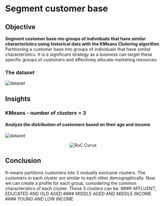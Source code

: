 # Segment customer base
## Objective
__Segment customer base nto groups of individuals that have similar characteristics using historical data with the KMeans Clutering algorithm__. Partitioning a customer base into groups of individuals that have similar characteristics. It is a significant strategy as a business can target these specific groups of customers and effectively allocate marketing resources.

### The dataset

<p align="left">
  <img src="https://imgur.com/jheUzPO.png" alt="dataset" />
</p>

## Insights
### KMeans - number of clusters  = 3
#### Analyze the distribution of customers based on their age and income
<p align="left">
  <img src="https://imgur.com/0viybuz.png" alt="dataset" />
</p>

<p align="center">
  <img src="https://imgur.com/il3r4d5.png" alt="RoC Curve" />
</p>

## Conclusion

K-means partitions customers into 3 mutually exclusive clusters.
The customers in each cluster are similar to each other demographically. Now we can create a profile for each group, considering the common characteristics of each cluster.
These 3 clusters can be:
	####   AFFLUENT, EDUCATED AND OLD AGED
	####    MIDDLE AGED AND MIDDLE INCOME
	####    YOUNG AND LOW INCOME
 

